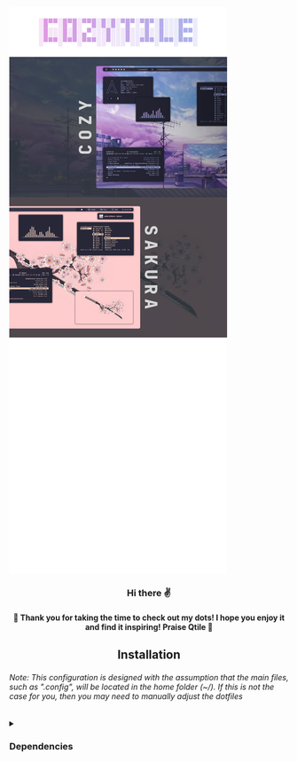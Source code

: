 <a href='#'><img align="center" src="./Assets/Preview.png" alt="Cozytile"></a>


<div align="center">

### Hi there ✌ 
</div>
<div align="center">

#### 🖤 Thank you for taking the time to check out my dots! I hope you enjoy it and find it inspiring! Praise Qtile 🥀
</div>


<div align="center">

## Installation
</div>

###### Note: This configuration is designed with the assumption that the main files, such as ".config", will be located in the home folder (~/). If this is not the case for you, then you may need to manually adjust the dotfiles

<details>
<summary><h3>Dependencies</h3></summary>

###### The first step is to install the necessary prerequisites. I am using an AUR helper called Paru, but please note that this may differ for you.

```sh 
paru -Syu base-devel qtile python-psutil pywal-git picom-jonaburg-fix dunst zsh starship mpd ncmpcpp playerctl brightnessctl alacritty pfetch htop flameshot thunar roficlip rofi ranger cava pulseaudio pavucontrol neovim vim 
```
</details>
